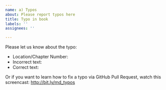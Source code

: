 ```yaml
---
name: a) Typos
about: Please report typos here
title: Typo in book
labels: ''
assignees: ''

---
```


Please let us know about the typo:

* Location/Chapter Number: 
* Incorrect text: 
* Correct text: 

Or if you want to learn how to fix a typo via GitHub Pull Request, watch this screencast: http://bit.ly/md_typos
